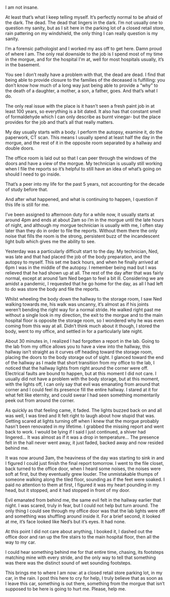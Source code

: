 I am not insane.

At least that’s what I keep telling myself. It’s perfectly normal to be afraid of the dark. The dead. The dead that lingers in the dark. I’m not usually one to question my sanity, but as I sit here in the parking lot of a closed retail store, rain pattering on my windshield, the only thing I can really question is my sanity.  

I’m a forensic pathologist and I worked my ass off to get here. Damn proud of where I am. The only real downside to the job is I spend most of my time in the morgue, and for the hospital I'm at, well for most hospitals usually, it’s in the basement. 

You see I don’t really have a problem with that, the dead are dead. I find that being able to provide closure to the families of the deceased is fulfilling: you don’t know how much of a long way just being able to provide a “why” to the death of a daughter, a mother, a son, a father, goes. And that’s what I do. 

The only real issue with the place is it hasn’t seen a fresh paint job in at least 100 years, so everything is a bit dated. It also has that constant smell of formaldehyde which I can only describe as burnt vinegar- but the place provides for the job and that’s all that really matters. 

My day usually starts with a body. I perform the autopsy, examine it, do the paperwork, CT scan. This means I usually spend at least half the day in the morgue, and the rest of it in the opposite room separated by a hallway and double doors. 

The office room is laid out so that I can peer through the windows of the doors and have a view of the morgue. My technician is usually still working when I file the reports so it’s helpful to still have an idea of what’s going on should I need to go inside. 

That’s a peer into my life for the past 5 years, not accounting for the decade of study before that. 

And after what happened, and what is continuing to happen, I question if this life is still for me. 

I’ve been assigned to afternoon duty for a while now, it usually starts at around 4pm and ends at about 2am so i’m in the morgue until the late hours of night, and although my morgue technician is usually with me, I often stay later than they do in order to file the reports. Without them there the only noise that fills the room is the strong, persistent buzz of the incandescent light bulb which gives me the ability to see. 

Yesterday was a particularly difficult start to the day. My technician, Ned, was late and that had placed the job of the body preparation, and the autopsy to myself. This set me back hours, and when he finally arrived at 6pm I was in the middle of the autopsy. I remember being mad but I was relieved that he had shown up at all. The rest of the day after that was fairly normal, except at around 1am Ned began to feel a bit ill. Considering we are amidst a pandemic, I requested that he go home for the day, as all I had left to do was store the body and file the reports. 

Whilst wheeling the body down the hallway to the storage room, I saw Ned walking towards me, his walk was uncanny, it’s almost as if his joints weren’t bending the right way for a normal stride. He walked right past me without a single look in my direction, the exit to the morgue and to the main hospital floor is opposite the storage room, so I wondered why he was even coming from this way at all. Didn’t think much about it though, I stored the body, went to my office, and settled in for a particularly late night. 

About 30 minutes in, I realized I had forgotten a report in the lab. Going to the lab from my office allows you to have a view into the hallway, this hallway isn’t straight as it curves off heading toward the storage room, placing the doors to the body storage out of sight. I glanced toward the end of the hallway as I made that short transition from my office to the lab, I noticed that the hallway lights from right around the corner were off. Electrical faults are bound to happen, but at this moment I did not care. I usually did not have a problem with the body storage, but at this moment, with the lights off, I can only say that evil was emanating from around that corner and I could feel its presence fill the entire hallway. I stared at it for what felt like eternity, and could swear I had seen something momentarily peek out from around the corner.

As quickly as that feeling came, it faded. The lights buzzed back on and all was well, I was tired and It felt right to laugh about how stupid that was. Getting scared at lights turning off when I knew that the morgue probably hasn't been renovated in my lifetime. I grabbed the missing report and went back to work. I would be lying if I said I just continued, a shiver had lingered… It was almost as if it was a drop in temperature… The presence felt in the hall never went away, it just faded, backed away and now resided behind me. 

It was now around 3am, the heaviness of the day was starting to sink in and I figured I could just finish the final report tomorrow.  I went to the file closet, back turned to the office door, when I heard some noises, the noises were soft at first, but they eventually grew louder. The unmistakable thumps of someone walking along the tiled floor, sounding as if the feet were soaked. I paid no attention to them at first, I figured it was my heart pounding in my head, but it stopped, and it had stopped in front of my door. 

Evil emanated from behind me, the same evil felt in the hallway earlier that night. I was scared, truly in fear, but I could not help but turn around. The only thing I could see through my office door was that the lab lights were off and something was shuffling around inside it. For a brief second, it looked at me, it’s face looked like Ned’s but it’s eyes. It had none. 

At this point I did not care about anything, I booked it, I dashed out the office door and ran up the fire stairs to the main hospital floor, then all the way to my car. 

I could hear something behind me for that entire time, chasing, its footsteps matching mine with every stride, and the only way to tell that something was there was the distinct sound of wet sounding footsteps. 

This brings me to where I am now: at a closed retail store parking lot, in my car, in the rain. I post this here to cry for help, I truly believe that as soon as I leave this car, something is out there, something from the morgue that isn’t supposed to be here is going to hurt me. Please, help me.